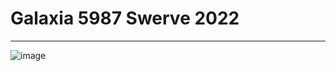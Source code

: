 # Galaxia 5987 Swerve 2022

---

![image](https://user-images.githubusercontent.com/71329836/147782071-0208a856-d116-4460-b01a-c3a44732760c.png)
